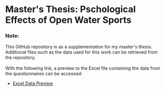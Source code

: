 # Master's Thesis: Pschological Effects of Open Water Sports

### Note:
This GitHub repository is as a supplementation for my master's thesis. Additional files such as the data used for this work can be retrieved from the repository.   
<br />
With the following link, a preview to the Excel file containing the data from the questionnaires can be accessed:
* [Excel Data Preview](https://htmlpreview.github.io/?https://github.com/Jan-Bertsch/Master-Thesis_Wassersport/blob/main/Vorschau-Excel.html)
